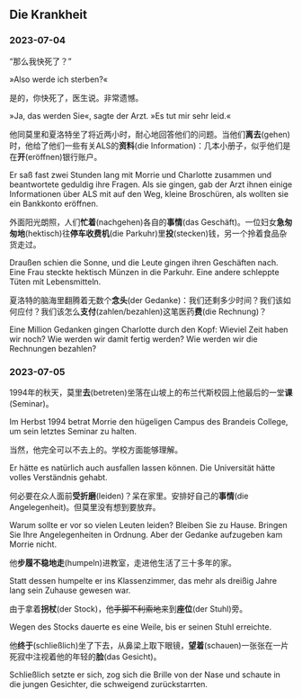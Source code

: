 ## Die Krankheit

### 2023-07-04

“那么我快死了？”

»Also werde ich sterben?«

是的，你快死了，医生说。非常遗憾。

»Ja, das werden Sie«, sagte der Arzt. »Es tut mir sehr leid.«

他同莫里和夏洛特坐了将近两小时，耐心地回答他们的问题。当他们**离去**(gehen)时，他给了他们一些有关ALS的**资料**(die Information)：几本小册子，似乎他们是在**开**(eröffnen)银行账户。

Er saß fast zwei Stunden lang mit Morrie und Charlotte zusammen und beantwortete geduldig ihre Fragen. Als sie gingen, gab der Arzt ihnen einige Informationen über ALS mit auf den Weg, kleine Broschüren, als wollten sie ein Bankkonto eröffnen.

外面阳光朗照，人们**忙着**(nachgehen)各自的**事情**(das Geschäft)。一位妇女**急匆匆地**(hektisch)往**停车收费机**(die Parkuhr)里**投**(stecken)钱，另一个拎着食品杂货走过。

Draußen schien die Sonne, und die Leute gingen ihren Geschäften nach. Eine Frau steckte hektisch Münzen in die Parkuhr. Eine andere schleppte Tüten mit Lebensmitteln.

夏洛特的脑海里翻腾着无数个**念头**(der Gedanke)：我们还剩多少时间？我们该如何应付？我们该怎么**支付**(zahlen/bezahlen)这笔医药**费**(die Rechnung)？

Eine Million Gedanken gingen Charlotte durch den Kopf: Wieviel Zeit haben wir noch? Wie werden wir damit fertig werden? Wie werden wir die Rechnungen bezahlen?

### 2023-07-05

1994年的秋天，莫里**去**(betreten)坐落在山坡上的布兰代斯校园上他最后的一堂**课**(Seminar)。

Im Herbst 1994 betrat Morrie den hügeligen Campus des Brandeis College, um sein letztes Seminar zu halten.

当然，他完全可以不去上的。学校方面能够理解。

Er hätte es natürlich auch ausfallen lassen können. Die Universität hätte volles Verständnis gehabt.

何必要在众人面前**受折磨**(leiden)？呆在家里。安排好自己的**事情**(die Angelegenheit)。但莫里没有想到要放弃。

Warum sollte er vor so vielen Leuten leiden? Bleiben Sie zu Hause. Bringen Sie Ihre Angelegenheiten in Ordnung. Aber der Gedanke aufzugeben kam Morrie nicht.

他**步履不稳地走**(humpeln)进教室，走进他生活了三十多年的家。

Statt dessen humpelte er ins Klassenzimmer, das mehr als dreißig Jahre lang sein Zuhause gewesen war.

由于拿着**拐杖**(der Stock)，他~~手脚不利索地~~来到**座位**(der Stuhl)旁。

Wegen des Stocks dauerte es eine Weile, bis er seinen Stuhl erreichte.

他**终于**(schließlich)坐了下去，从鼻梁上取下眼镜，**望着**(schauen)一张张在一片死寂中注视着他的年轻的**脸**(das Gesicht)。

Schließlich setzte er sich, zog sich die Brille von der Nase und schaute in die jungen Gesichter, die schweigend zurückstarrten.
